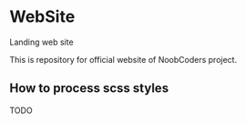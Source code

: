 # WebSite
Landing web site

This is repository for official website of NoobCoders project.

## How to process scss styles

TODO
